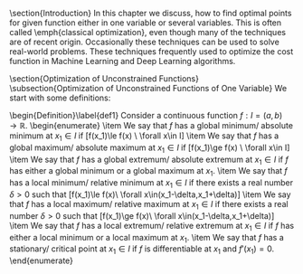 
\section{Introduction}
In this chapter we discuss, how to find optimal points for given function either in 
one variable or several variables. This is often called \emph{classical optimization}, 
even though many of the techniques are of recent origin. Occasionally these techniques can be used to solve real-world problems. These techniques frequently used to optimize the cost function in Machine Learning and Deep Learning algorithms.

\section{Optimization of Unconstrained Functions}
\subsection{Optimization of Unconstrained Functions of One Variable}
We start with some definitions:

\begin{Definition}\label{def1} Consider a continuous function $f:I=(a,b)\rightarrow \mathbb{R}.$
	\begin{enumerate} 
	\item   We say that $f$ has a global minimum/ absolute minimum at $x_1\in I$ if 
	\[f(x_1)\le f(x) \ \forall x\in I\]
	\item  We say that $f$ has a global maximum/ absolute maximum at $x_1\in I$ if 
	\[f(x_1)\ge f(x) \ \forall x\in I\]
	\item We say that $f$ has a global extremum/ absolute extremum at $x_1\in I$ if $f$ has either a global minimum or a global maximum at $x_1.$
	\item We say that $f$ has a local minimum/ relative minimum at $x_1\in I$ if there exists a real number $\delta>0$ such that 
	\[f(x_1)\le f(x)\ \forall x\in(x_1-\delta,x_1+\delta)\]
	\item We say that $f$ has a local maximum/ relative maximum at $x_1\in I$ if there exists a real number $\delta>0$ such that 
	\[f(x_1)\ge f(x)\ \forall x\in(x_1-\delta,x_1+\delta)\]
	\item We say that $f$ has a local extremum/ relative extremum at $x_1\in I$ if $f$ has either a local minimum or a local maximum at $x_1.$
	\item We say that $f$ has a stationary/ critical point at $x_1\in I$ if 
	$f$ is differentiable at $x_1$ and $f'(x_1)=0.$
	\end{enumerate}	